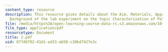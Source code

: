 ```yaml
---
content_type: resource
description: This resource gives details about the Aim, Materials, Apparatus and Brief
  Background of the lab experiment on the topic Characterization of Polyacrylamide.
file: /media/https%3A/open-learning-course-data-rc.s3.amazonaws.com/10-467-polymer-science-laboratory-fall-2005/077d670241d1ad33ab58c30bd7427e3c_2.pdf
file_type: application/pdf
resourcetype: Document
title: 2.pdf
uid: 077d6702-41d1-ad33-ab58-c30bd7427e3c
---
```

